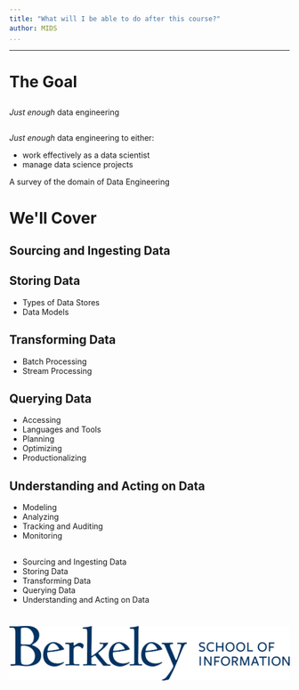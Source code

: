 ```yaml
---
title: "What will I be able to do after this course?"
author: MIDS
...
```


---

# The Goal
##

##

_Just enough_ data engineering

##

_Just enough_ data engineering to either:

- work effectively as a data scientist
- manage data science projects

<div class="notes">
A survey of the domain of Data Engineering
</div>


# We'll Cover
##

## Sourcing and Ingesting Data


## Storing Data

- Types of Data Stores
- Data Models

## Transforming Data

- Batch Processing
- Stream Processing

## Querying Data

- Accessing
- Languages and Tools
- Planning
- Optimizing
- Productionalizing

## Understanding and Acting on Data

- Modeling
- Analyzing
- Tracking and Auditing
- Monitoring

##

- Sourcing and Ingesting Data
- Storing Data
- Transforming Data
- Querying Data
- Understanding and Acting on Data

#

<img class="logo" src="images/berkeley-school-of-information-logo.png"/>

